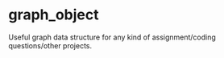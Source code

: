 # graph_object
Useful graph data structure for any kind of assignment/coding questions/other projects.

